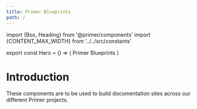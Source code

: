 ```yaml
---
title: Primer Blueprints
path: /
---
```



import {Box, Heading} from '@primer/components'
import {CONTENT_MAX_WIDTH} from '../../src/constants'

export const Hero = () => (
  <Box bg="black">
    <Box maxWidth={CONTENT_MAX_WIDTH} p={6} mx="auto" mb={3}>
      <Box mt={4} mb={4}>
        <Heading fontWeight="bold" color="blue.4" fontSize={7} pb={3} m={0}>
          Primer Blueprints
        </Heading>
      </Box>
    </Box>
  </Box>
)

# Introduction

These components are to be used to build documentation sites across our different Primer projects.
